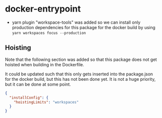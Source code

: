 # docker-entrypoint

- yarn plugin "workspace-tools" was added so we can install only production dependencies for this package for the docker build by using `yarn workspaces focus --production`

## Hoisting

Note that the following section was added so that this package does not get hoisted when building in the Dockerfile.

It could be updated such that this only gets inserted into the package.json for the docker build, but this has not been done yet. It is not a huge priority, but it can be done at some point.

```json
{
  "installConfig": {
    "hoistingLimits": "workspaces"
  }
}
```
